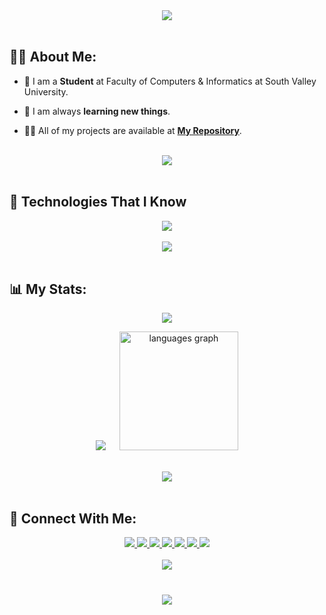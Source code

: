 <div align="center">
    <img src="https://readme-typing-svg.herokuapp.com/?font=Righteous&size=35&center=true&vCenter=true&width=500&height=70&duration=4000&lines=Hi+There!+👋;" />
</div>

<br>

## 🙋‍♂️ About Me:

- 🔭 I am a **Student** at Faculty of Computers & Informatics at South Valley University.

- 🌱 I am always **learning new things**.

- 👨‍💻 All of my projects are available at **[My Repository](https://github.com/Hussein-Hashiem?tab=repositories)**.

<br>
<div align="center">
    <img src="https://user-images.githubusercontent.com/73097560/115834477-dbab4500-a447-11eb-908a-139a6edaec5c.gif" />
</div>
<br>

## 🚀 Technologies That I Know
<div align="center">
    <img src="https://skillicons.dev/icons?i=cpp,python,html,css,git" /><br>
</div>

<br>
<div align="center">
    <img src="https://user-images.githubusercontent.com/73097560/115834477-dbab4500-a447-11eb-908a-139a6edaec5c.gif" />
</div>
<br>

## 📊 My Stats:

<div align="center">
	
![](http://github-profile-summary-cards.vercel.app/api/cards/profile-details?username=Hussein-Hashiem&theme=2077)


![](http://github-profile-summary-cards.vercel.app/api/cards/stats?username=Hussein-Hashiem&theme=2077)
  &emsp;
<img src="https://github-readme-stats.vercel.app/api/top-langs?username=Hussein-Hashiem&locale=en&hide_title=false&layout=compact&card_width=320&langs_count=5&theme=dracula&hide_border=false" height="190" alt="languages graph"  />
</div>
<br>
<div align="center">
    <img src="https://user-images.githubusercontent.com/73097560/115834477-dbab4500-a447-11eb-908a-139a6edaec5c.gif" />
</div>
<br>

## 🤝 Connect With Me:

<div align="center">
    <a href="https://www.linkedin.com/in/hussein-hashiem/" target="_blank">
        <img src="https://img.shields.io/badge/LinkedIn-0077B5?style=for-the-badge&logo=linkedin&logoColor=white" target="_blank" />
    </a>
    <a href="mailto:husshashiem@gmail.com">
        <img src="https://img.shields.io/badge/Gmail-333333?style=for-the-badge&logo=gmail&logoColor=red" />
    </a>
    <a href="https://wa.me/+201018619320">
        <img src="https://img.shields.io/badge/WhatsApp-25D366?style=for-the-badge&logo=whatsapp&logoColor=white" />
    </a>
    <a href="https://www.facebook.com/HusseinHashiem0" target="_blank">
        <img src="https://img.shields.io/badge/Facebook-1877F2?style=for-the-badge&logo=facebook&logoColor=white" target="_blank" />
    </a>
    <a href="https://www.instagram.com/husseinhashiem0/" target="_blank">
        <img src="https://img.shields.io/badge/Instagram-E4405F?style=for-the-badge&logo=instagram&logoColor=white" target="_blank" />
    </a>
    <a href="https://codeforces.com/profile/husshashiem" target="_blank">
        <img src="https://img.shields.io/badge/Codeforces-1F8ACB?style=for-the-badge&logo=codeforces&logoColor=white" target="_blank" />
    </a>
    <a href="https://leetcode.com/u/Hussein-Hashiem/" target="_blank">
        <img src="https://img.shields.io/badge/LeetCode-FFA116?style=for-the-badge&logo=leetcode&logoColor=white" target="_blank" />
    </a>
</div>


<br>
<div align="center">
    <img src="https://user-images.githubusercontent.com/73097560/115834477-dbab4500-a447-11eb-908a-139a6edaec5c.gif" />
</div>
<br>

<h3 align="center">
    <img src="https://readme-typing-svg.herokuapp.com/?font=Righteous&size=25&center=true&vCenter=true&width=500&height=70&duration=4000&lines=Thanks+for+visiting!+❤️;+Shoot+me+a+message+on+Linkedin!;">
</h3>

<br/>
